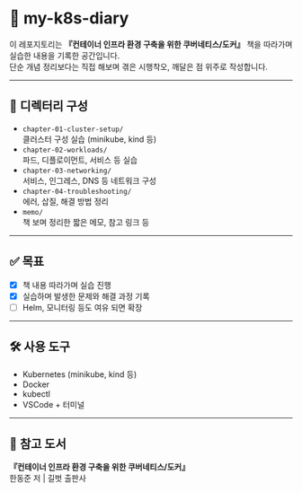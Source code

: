 # 🍇 my-k8s-diary

이 레포지토리는 **『컨테이너 인프라 환경 구축을 위한 쿠버네티스/도커』** 책을 따라가며 실습한 내용을 기록한 공간입니다.\
단순 개념 정리보다는 직접 해보며 겪은 시행착오, 깨달은 점 위주로 작성합니다.

***

## 📁 디렉터리 구성

* `chapter-01-cluster-setup/`\
  클러스터 구성 실습 (minikube, kind 등)
* `chapter-02-workloads/`\
  파드, 디플로이먼트, 서비스 등 실습
* `chapter-03-networking/`\
  서비스, 인그레스, DNS 등 네트워크 구성
* `chapter-04-troubleshooting/`\
  에러, 삽질, 해결 방법 정리
* `memo/`\
  책 보며 정리한 짧은 메모, 참고 링크 등

***

## ✅ 목표

* [x] 책 내용 따라가며 실습 진행
* [x] 실습하며 발생한 문제와 해결 과정 기록
* [ ] Helm, 모니터링 등도 여유 되면 확장

***

## 🛠 사용 도구

* Kubernetes (minikube, kind 등)
* Docker
* kubectl
* VSCode + 터미널

***

## 📎 참고 도서

**『컨테이너 인프라 환경 구축을 위한 쿠버네티스/도커』**\
한동준 저 | 길벗 출판사
